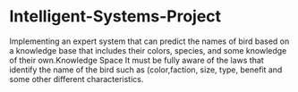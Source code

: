 # Intelligent-Systems-Project
   Implementing an expert system that can predict the names of bird based on a knowledge base that  includes their colors, species, and some knowledge of their own.Knowledge Space It must be fully aware of the laws that identify the name of the bird such as (color,faction, size, type, benefit and some other different characteristics.
